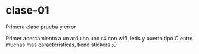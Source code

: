 # clase-01

Primera clase prueba y error

Primer acercamiento a un arduino uno r4 con wifi, leds y puerto tipo C entre muchas mas caracteristicas, tiene stickers ;0
